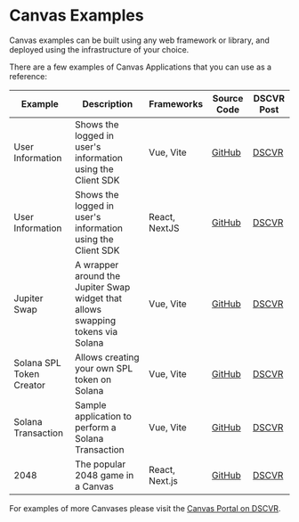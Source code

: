 
# Canvas Examples

Canvas examples can be built using any web framework or library, and deployed using the infrastructure of your choice.

There are a few examples of Canvas Applications that you can use as a reference:

| Example | Description | Frameworks | Source Code | DSCVR Post |
| --- | --- | --- | --- | --- |
| User Information | Shows the logged in user's information using the Client SDK | Vue, Vite | [GitHub](https://github.com/dscvr-one/dscvr-canvas/tree/main/examples/getting-started) | [DSCVR](https://dscvr.one/post/1201336798328913924/dscvr-user-info) |
| User Information | Shows the logged in user's information using the Client SDK | React, NextJS | [GitHub](https://github.com/rckprtr/canvas-nextjs-boilerplate) | [DSCVR](https://dscvr.one/post/1200873818034277208/canvas-next-js-react-boilerplate) |
| Jupiter Swap | A wrapper around the Jupiter Swap widget that allows swapping tokens via Solana | Vue, Vite | [GitHub](https://github.com/dscvr-one/dscvr-canvas/tree/main/examples/jupiter-swap) | [DSCVR](https://dscvr.one/post/1201336798328913923/jupiter-trading) |
| Solana SPL Token Creator | Allows creating your own SPL token on Solana | Vue, Vite | [GitHub](https://github.com/rckprtr/canvas-token-minter-express) | [DSCVR](https://dscvr.one/post/1201336798328913922/solana-spl-token-creator) |
| Solana Transaction | Sample application to perform a Solana Transaction | Vue, Vite | [GitHub](https://github.com/dscvr-one/dscvr-canvas/tree/main/examples/transaction) | [DSCVR](https://dscvr.one/post/1201336798328914016/make-solana-transactions) |
| 2048 | The popular 2048 game in a Canvas | React, Next.js | [GitHub](https://github.com/rckprtr/canvas-2048/) | [DSCVR](https://dscvr.one/post/1201336798328913924/dscvr-2048) |

For examples of more Canvases please visit the [Canvas Portal on DSCVR](https://dscvr.one/p/canvas).
